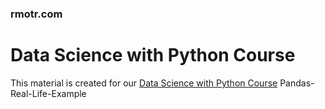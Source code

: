 ### rmotr.com
# Data Science with Python Course

This material is created for our [Data Science with Python Course](https://rmotr.com/data-science-python-course)
 Pandas-Real-Life-Example
